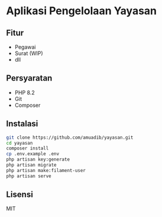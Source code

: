 # Aplikasi Pengelolaan Yayasan

## Fitur

-   Pegawai
-   Surat (WIP)
-   dll

## Persyaratan

-   PHP 8.2
-   Git
-   Composer

## Instalasi

```bash
git clone https://github.com/amuadib/yayasan.git
cd yayasan
composer install
cp .env.example .env
php artisan key:generate
php artisan migrate
php artisan make:filament-user
php artisan serve
```

## Lisensi

MIT
